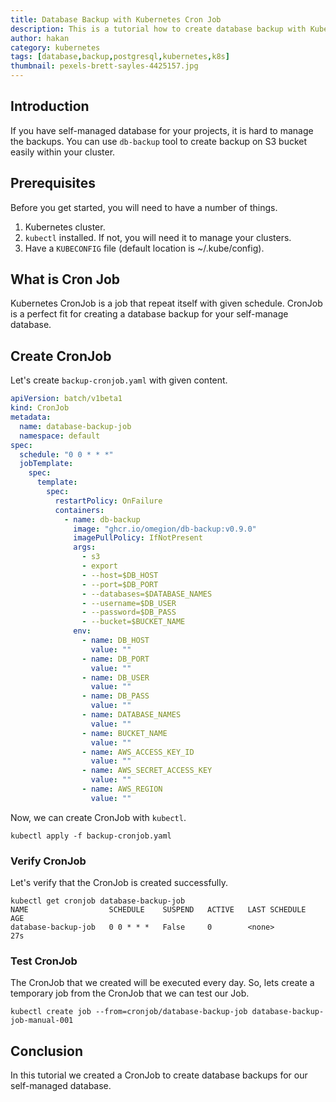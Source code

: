```yaml
---
title: Database Backup with Kubernetes Cron Job
description: This is a tutorial how to create database backup with Kubernetes cron job.
author: hakan
category: kubernetes
tags: [database,backup,postgresql,kubernetes,k8s]
thumbnail: pexels-brett-sayles-4425157.jpg
---
```


## Introduction

If you have self-managed database for your projects, it is hard to manage the
backups. You can use `db-backup` tool to create backup on S3 bucket easily
within your cluster.

## Prerequisites

Before you get started, you will need to have a number of things.

1. Kubernetes cluster.
1. `kubectl` installed. If not, you will need it to manage your clusters.
1. Have a `KUBECONFIG` file (default location is ~/.kube/config).

## What is Cron Job

Kubernetes CronJob is a job that repeat itself with given schedule. CronJob is a
perfect fit for creating a database backup for your self-manage database.

## Create CronJob

Let's create `backup-cronjob.yaml` with given content.

```yaml
apiVersion: batch/v1beta1
kind: CronJob
metadata:
  name: database-backup-job
  namespace: default
spec:
  schedule: "0 0 * * *"
  jobTemplate:
    spec:
      template:
        spec:
          restartPolicy: OnFailure
          containers:
            - name: db-backup
              image: "ghcr.io/omegion/db-backup:v0.9.0"
              imagePullPolicy: IfNotPresent
              args:
                - s3
                - export
                - --host=$DB_HOST
                - --port=$DB_PORT
                - --databases=$DATABASE_NAMES
                - --username=$DB_USER
                - --password=$DB_PASS
                - --bucket=$BUCKET_NAME
              env:
                - name: DB_HOST
                  value: ""
                - name: DB_PORT
                  value: ""
                - name: DB_USER
                  value: ""
                - name: DB_PASS
                  value: ""
                - name: DATABASE_NAMES
                  value: ""
                - name: BUCKET_NAME
                  value: ""
                - name: AWS_ACCESS_KEY_ID
                  value: ""
                - name: AWS_SECRET_ACCESS_KEY
                  value: ""
                - name: AWS_REGION
                  value: ""
```

Now, we can create CronJob with `kubectl`.

```shell
kubectl apply -f backup-cronjob.yaml
```

### Verify CronJob

Let's verify that the CronJob is created successfully.

```shell
kubectl get cronjob database-backup-job                                             
NAME                  SCHEDULE    SUSPEND   ACTIVE   LAST SCHEDULE   AGE
database-backup-job   0 0 * * *   False     0        <none>          27s
```

### Test CronJob

The CronJob that we created will be executed every day. So, lets create a
temporary job from the CronJob that we can test our Job.

```shell
kubectl create job --from=cronjob/database-backup-job database-backup-job-manual-001
```

## Conclusion

In this tutorial we created a CronJob to create database backups for our
self-managed database.

